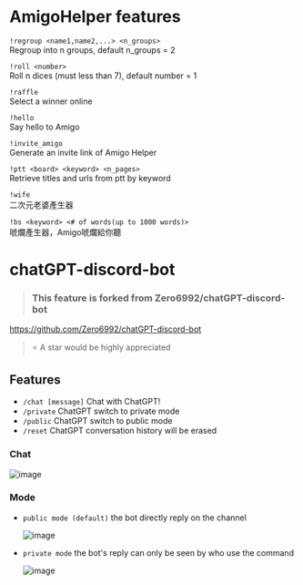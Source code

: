 # AmigoHelper features
`!regroup <name1,name2,...> <n_groups>`</br>
Regroup into n groups, default n_groups = 2

`!roll <number>`</br>
Roll n dices (must less than 7), default number = 1

`!raffle`</br>
Select a winner online

`!hello`</br>
Say hello to Amigo

`!invite_amigo`</br>
Generate an invite link of Amigo Helper

`!ptt <board> <keyword> <n_pages>`</br>
Retrieve titles and urls from ptt by keyword

`!wife`</br>
二次元老婆產生器

`!bs <keyword> <# of words(up to 1000 words)>`</br>
唬爛產生器，Amigo唬爛給你聽

# chatGPT-discord-bot

> ### This feature is forked from Zero6992/chatGPT-discord-bot
https://github.com/Zero6992/chatGPT-discord-bot
> ⭐️ A star would be highly appreciated

## Features

* `/chat [message]` Chat with ChatGPT!
* `/private` ChatGPT switch to private mode
* `/public`  ChatGPT switch to public  mode
* `/reset`   ChatGPT conversation history will be erased

### Chat

![image](https://user-images.githubusercontent.com/89479282/206497774-47d960cd-1aeb-4fba-9af5-1f9d6ff41f00.gif)
### Mode
* `public mode (default)`  the bot directly reply on the channel

   ![image](https://user-images.githubusercontent.com/89479282/206565977-d7c5d405-fdb4-4202-bbdd-715b7c8e8415.gif)
* `private mode` the bot's reply can only be seen by who use the command

   ![image](https://user-images.githubusercontent.com/89479282/206565873-b181e600-e793-4a94-a978-47f806b986da.gif)

